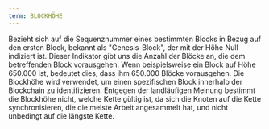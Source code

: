 ```yaml
---
term: BLOCKHÖHE
---
```


Bezieht sich auf die Sequenznummer eines bestimmten Blocks in Bezug auf den ersten Block, bekannt als "Genesis-Block", der mit der Höhe Null indiziert ist. Dieser Indikator gibt uns die Anzahl der Blöcke an, die dem betreffenden Block vorausgehen. Wenn beispielsweise ein Block auf Höhe 650.000 ist, bedeutet dies, dass ihm 650.000 Blöcke vorausgehen. Die Blockhöhe wird verwendet, um einen spezifischen Block innerhalb der Blockchain zu identifizieren. Entgegen der landläufigen Meinung bestimmt die Blockhöhe nicht, welche Kette gültig ist, da sich die Knoten auf die Kette synchronisieren, die die meiste Arbeit angesammelt hat, und nicht unbedingt auf die längste Kette.